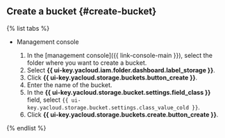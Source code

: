 ## Create a bucket {#create-bucket}

{% list tabs %}

- Management console

   1. In the [management console]({{ link-console-main }}), select the folder where you want to create a bucket.
   1. Select **{{ ui-key.yacloud.iam.folder.dashboard.label_storage }}**.
   1. Click **{{ ui-key.yacloud.storage.buckets.button_create }}**.
   1. Enter the name of the bucket.
   1. In the **{{ ui-key.yacloud.storage.bucket.settings.field_class }}** field, select `{{ ui-key.yacloud.storage.bucket.settings.class_value_cold }}`.
   1. Click **{{ ui-key.yacloud.storage.buckets.create.button_create }}**.

{% endlist %}